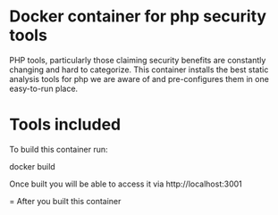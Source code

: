 # Docker container for php security tools

PHP tools, particularly those claiming security benefits are constantly changing and hard to categorize. This container installs the best static analysis tools for php we are aware of and pre-configures them in one easy-to-run place.

# Tools included



To build this container run:

docker build 

Once built you will be able to access it via http://localhost:3001

= After you built this container 


